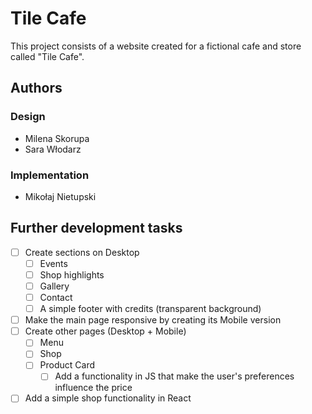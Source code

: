 # Tile Cafe

This project consists of a website created for a fictional cafe and store called "Tile Cafe".

## Authors

### Design

-   Milena Skorupa
-   Sara Włodarz

### Implementation

-   Mikołaj Nietupski

## Further development tasks

-   [ ] Create sections on Desktop
    -   [ ] Events
    -   [ ] Shop highlights
    -   [ ] Gallery
    -   [ ] Contact
    -   [ ] A simple footer with credits (transparent background)
-   [ ] Make the main page responsive by creating its Mobile version
-   [ ] Create other pages (Desktop + Mobile)
    -   [ ] Menu
    -   [ ] Shop
    -   [ ] Product Card
        -   [ ] Add a functionality in JS that make the user's preferences influence the price
-   [ ] Add a simple shop functionality in React

